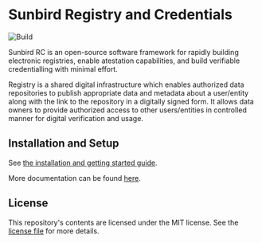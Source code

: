 # Sunbird Registry and Credentials

![Build](https://github.com/Sunbird-RC/sunbird-rc-core/actions/workflows/maven.yml/badge.svg)

Sunbird RC is an open-source software framework for rapidly building electronic
registries, enable atestation capabilities, and build verifiable credentialling
with minimal effort.

Registry is a shared digital infrastructure which enables authorized data
repositories to publish appropriate data and metadata about a user/entity along
with the link to the repository in a digitally signed form. It allows data
owners to provide authorized access to other users/entities in controlled manner
for digital verification and usage.

## Installation and Setup

See [the installation and getting started guide](docs/installation.md).

More documentation can be found [here](https://docs.sunbirdrc.dev/).

## License

This repository's contents are licensed under the MIT license. See the
[license file](./LICENSE) for more details.
